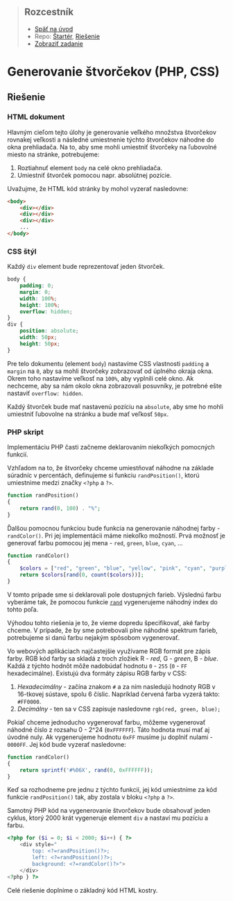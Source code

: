 <div class="hidden">

> ## Rozcestník
> - [Späť na úvod](../../README.md)
> - Repo: [Štartér](/../../tree/main/php/squares), [Riešenie](/../../tree/solution/php/squares)
> - [Zobraziť zadanie](zadanie.md)

# Generovanie štvorčekov (PHP, CSS)

</div>

## Riešenie

### HTML dokument 

Hlavným cieľom tejto úlohy je generovanie veľkého množstva štvorčekov rovnakej veľkosti a následné umiestnenie týchto štvorčekov náhodne do okna prehliadača. Na to, aby sme mohli umiestniť štvorčeky na ľubovolné miesto na stránke, potrebujeme:

1. Roztiahnuť element `body` na celé okno prehliadača.
2. Umiestniť štvorček pomocou napr. absolútnej pozície.

Uvažujme, že HTML kód stránky by mohol vyzerať nasledovne:

```html
<body>
    <div></div>
    <div></div>
    <div></div>
    ...
</body>
```

### CSS štýl

Každý `div` element bude reprezentovať jeden štvorček.

<div class="end">

```css
body {
    padding: 0;
    margin: 0;
    width: 100%;
    height: 100%;
    overflow: hidden;
}
div {
    position: absolute;
    width: 50px;
    height: 50px;
}
```
</div>

Pre telo dokumentu (element `body`) nastavíme CSS vlastnosti `padding` a `margin` na `0`, aby sa mohli štvorčeky zobrazovať od úplného okraja okna. Okrem toho nastavíme veľkosť na `100%`, aby vyplnili celé okno. Ak nechceme, aby sa nám okolo okna zobrazovali posuvníky, je potrebné ešte nastaviť `overflow: hidden`.

Každý štvorček bude mať nastavenú pozíciu na `absolute`, aby sme ho mohli umiestniť ľubovolne na stránku a bude mať veľkosť `50px`.

### PHP skript

Implementáciu PHP časti začneme deklarovaním niekoľkých pomocných funkcií.

Vzhľadom na to, že štvorčeky chceme umiestňovať náhodne na základe súradníc v percentách, definujeme si funkciu `randPosition()`, ktorú umiestnime medzi značky `<?php` a `?>`.

```php
function randPosition() 
{
    return rand(0, 100) . "%";
}
```

Ďalšou pomocnou funkciou bude funkcia na generovanie náhodnej farby - `randColor()`. Pri jej implementácii máme niekoľko možností. Prvá možnosť je generovať farbu pomocou jej mena - `red`, `green`, `blue`, `cyan`, ...

```php
function randColor() 
{
    $colors = ["red", "green", "blue", "yellow", "pink", "cyan", "purple", "black", "grey", "violet"];
    return $colors[rand(0, count($colors))];
}
```

V tomto prípade sme si deklarovali pole dostupných farieb. Výslednú farbu vyberáme tak, že pomocou funkcie [`rand`](https://www.php.net/manual/en/function.rand.php) vygenerujeme náhodný index do tohto poľa.

Výhodou tohto riešenia je to, že vieme dopredu špecifikovať, aké farby chceme. V prípade, že by sme potrebovali plne náhodné spektrum farieb, potrebujeme si danú farbu nejakým spôsobom vygenerovať.

Vo webových aplikáciach najčastejšie využívame RGB formát pre zápis farby. RGB kód farby sa skladá z troch zložiek R - *red*, G - *green*, B - *blue*. Každá z týchto hodnôt môže nadobúdať hodnotu `0` - `255` (`0` - `FF` hexadecimálne). Existujú dva formáty zápisu RGB farby v CSS:

1. *Hexadecimálny* - začína znakom `#` a za ním nasledujú hodnoty RGB v 16-tkovej sústave, spolu 6 číslic. Napríklad červená farba vyzerá takto: `#FF0000`. 
2. *Decimálny* - ten sa v CSS zapisuje nasledovne `rgb(red, green, blue);`

Pokiaľ chceme jednoducho vygenerovať farbu, môžeme vygenerovať náhodné číslo z rozsahu 0 - 2^24 (`0xFFFFFF`). Táto hodnota musí mať aj úvodné nuly. Ak vygenerujeme hodnotu `0xFF` musíme ju doplniť nulami - `0000FF`. Jej kód bude vyzerať nasledovne:

```php
function randColor()
{
    return sprintf('#%06X', rand(0, 0xFFFFFF));
}
```
Keď sa rozhodneme pre jednu z týchto funkcií, jej kód umiestnime za kód funkcie `randPosition()` tak, aby zostala v bloku `<?php` a `?>`.

Samotný PHP kód na vygenerovanie štvorčekov bude obsahovať jeden cyklus, ktorý 2000 krát vygeneruje element `div` a nastaví mu pozíciu a farbu.

```php
<?php for ($i = 0; $i < 2000; $i++) { ?>
    <div style="
        top: <?=randPosition()?>;
        left: <?=randPosition()?>;
        background: <?=randColor()?>">
    </div>
<?php } ?>
```

Celé riešenie doplníme o základný kód HTML kostry.